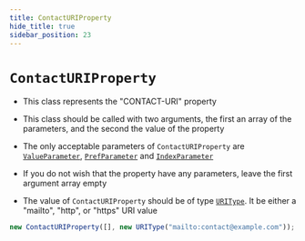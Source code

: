 ```yaml
---
title: ContactURIProperty
hide_title: true
sidebar_position: 23
---
```


# `ContactURIProperty`

- This class represents the "CONTACT-URI" property

- This class should be called with two arguments, the first an array of the
  parameters, and the second the value of the property

- The only acceptable parameters of `ContactURIProperty` are
  [`ValueParameter`](/documentation/parameters/valueparameter),
  [`PrefParameter`](/documentation/parameters/prefparameter) and
  [`IndexParameter`](/documentation/parameters/indexparameter)

- If you do not wish that the property have any parameters, leave the first
  argument array empty

- The value of `ContactURIProperty` should be of type
  [`URIType`](/documentation/values/uritype). It be either a "mailto", "http",
  or "https" URI value

```js
new ContactURIProperty([], new URIType("mailto:contact@example.com"));
```
